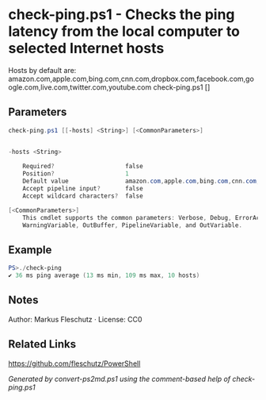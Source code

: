# check-ping.ps1 - Checks the ping latency from the local computer to selected Internet hosts

Hosts by default are: amazon.com,apple.com,bing.com,cnn.com,dropbox.com,facebook.com,google.com,live.com,twitter.com,youtube.com
check-ping.ps1 [<hosts>]

## Parameters
```powershell
check-ping.ps1 [[-hosts] <String>] [<CommonParameters>]


-hosts <String>
    
    Required?                    false
    Position?                    1
    Default value                amazon.com,apple.com,bing.com,cnn.com,dropbox.com,facebook.com,google.com,live.com,twitter.com,youtube.com
    Accept pipeline input?       false
    Accept wildcard characters?  false

[<CommonParameters>]
    This cmdlet supports the common parameters: Verbose, Debug, ErrorAction, ErrorVariable, WarningAction, 
    WarningVariable, OutBuffer, PipelineVariable, and OutVariable.
```

## Example
```powershell
PS>./check-ping
✔️ 36 ms ping average (13 ms min, 109 ms max, 10 hosts)
```


## Notes
Author: Markus Fleschutz · License: CC0

## Related Links
https://github.com/fleschutz/PowerShell

*Generated by convert-ps2md.ps1 using the comment-based help of check-ping.ps1*
